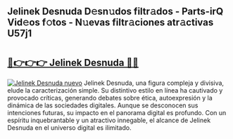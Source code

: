 ## Jelinek Desnuda D𝚎sn𝚞dos filtr𝚊dos - Parts-irQ Vid𝚎os f𝚘tos - N𝚞evas filtr𝚊ciones atr𝚊ctivas U57j1

# <h2><a href="http://mb53egd.tromn.icu/?c=Jelinek+Desnuda">🔗👉👉👉 Jelinek Desnuda 🔗🔗</a></h2>

[![Jelinek Desnuda nuevo](https://i.imgur.com/pEAQMta.gif)](http://mb53egd.tromn.icu/?c=Jelinek+Desnuda)
Jelinek Desnuda, una figura compleja y divisiva, elude la caracterización simple. Su distintivo estilo en línea ha cautivado y provocado críticas, generando debates sobre ética, autoexpresión y la dinámica de las sociedades digitales. Aunque se desconocen sus intenciones futuras, su impacto en el panorama digital es profundo. Con un espíritu inquebrantable y un atractivo innegable, el alcance de Jelinek Desnuda en el universo digital es ilimitado.
